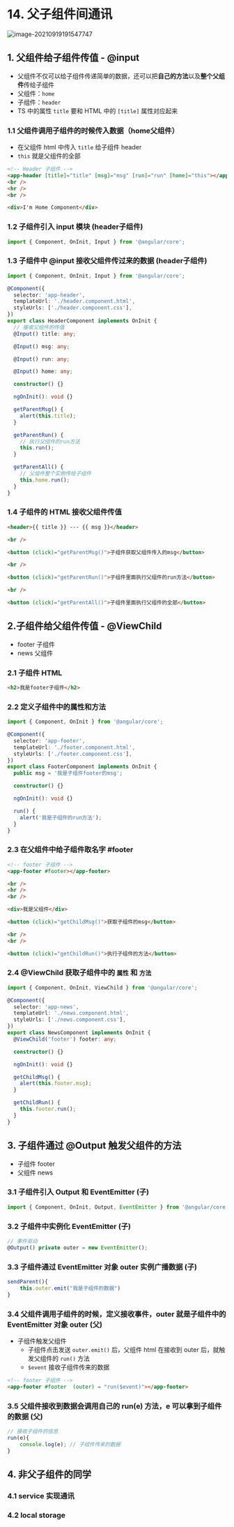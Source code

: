 # 14. 父子组件间通讯

![image-20210919191547747](https://raw.githubusercontent.com/TWDH/Leetcode-From-Zero/pictures/img/image-20210919191547747.png)

## 1. 父组件给子组件传值 - @input

- 父组件不仅可以给子组件传递简单的数据，还可以把**自己的方法**以及**整个父组件**传给子组件
- 父组件：`home`
- 子组件：`header`
- TS 中的属性 `title` 要和 HTML 中的 `[title]` 属性对应起来

### 1.1 父组件调用子组件的时候传入数据（home父组件）

- 在父组件 html 中传入 `title` 给子组件 header
- `this` 就是父组件的全部

```html
<!-- Header 子组件 -->
<app-header [title]="title" [msg]="msg" [run]="run" [home]="this"></app-header>
<br />
<hr />
<br />

<div>I'm Home Component</div>

```

### 1.2 子组件引入 input 模块 (header子组件)

```typescript
import { Component, OnInit, Input } from '@angular/core';
```

### 1.3 子组件中 @input 接收父组件传过来的数据 (header子组件)

```typescript
import { Component, OnInit, Input } from '@angular/core';

@Component({
  selector: 'app-header',
  templateUrl: './header.component.html',
  styleUrls: ['./header.component.css'],
})
export class HeaderComponent implements OnInit {
  // 接收父组件的传值
  @Input() title: any;

  @Input() msg: any;

  @Input() run: any;

  @Input() home: any;

  constructor() {}

  ngOnInit(): void {}

  getParentMsg() {
    alert(this.title);
  }

  getParentRun() {
    // 执行父组件的run方法
    this.run();
  }

  getParentAll() {
    // 父组件整个实例传给子组件
    this.home.run();
  }
}
```

### 1.4 子组件的 HTML 接收父组件传值

```html
<header>{{ title }} --- {{ msg }}</header>

<br />

<button (click)="getParentMsg()">子组件获取父组件传入的msg</button>

<br />

<button (click)="getParentRun()">子组件里面执行父组件的run方法</button>

<br />

<button (click)="getParentAll()">子组件里面执行父组件的全部</button>
```

## 2.子组件给父组件传值 - @ViewChild

- footer 子组件
- news 父组件

### 2.1 子组件 HTML

```html
<h2>我是footer子组件</h2>
```

### 2.2 定义子组件中的属性和方法

```typescript
import { Component, OnInit } from '@angular/core';

@Component({
  selector: 'app-footer',
  templateUrl: './footer.component.html',
  styleUrls: ['./footer.component.css'],
})
export class FooterComponent implements OnInit {
  public msg = '我是子组件footer的msg';

  constructor() {}

  ngOnInit(): void {}

  run() {
    alert('我是子组件的run方法');
  }
}
```

### 2.3 在父组件中给子组件取名字 #footer

```html
<!-- footer 子组件 -->
<app-footer #footer></app-footer>

<br />
<hr />
<br />

<div>我是父组件</div>

<button (click)="getChildMsg()">获取子组件的msg</button>

<br />
<br />

<button (click)="getChildRun()">执行子组件的方法</button>
```

### 2.4 @ViewChild 获取子组件中的 `属性` 和 `方法`

```typescript
import { Component, OnInit, ViewChild } from '@angular/core';

@Component({
  selector: 'app-news',
  templateUrl: './news.component.html',
  styleUrls: ['./news.component.css'],
})
export class NewsComponent implements OnInit {
  @ViewChild('footer') footer: any;

  constructor() {}

  ngOnInit(): void {}

  getChildMsg() {
    alert(this.footer.msg);
  }

  getChildRun() {
    this.footer.run();
  }
}
```



## 3. 子组件通过 @Output 触发父组件的方法

- 子组件 footer
- 父组件 news

### 3.1 子组件引入 Output 和 EventEmitter (子)

```typescript
import { Component, OnInit, Output, EventEmitter } from '@angular/core';
```

### 3.2 子组件中实例化 EventEmitter (子)

```typescript
// 事件驱动
@Output() private outer = new EventEmitter();
```

### 3.3 子组件通过 EventEmitter 对象 outer 实例广播数据 (子)

```typescript
sendParent(){
    this.outer.emit("我是子组件的数据")
}
```

### 3.4 父组件调用子组件的时候，定义接收事件，outer 就是子组件中的 EventEmitter 对象 outer (父)

- 子组件触发父组件
  - 子组件点击发送 `outer.emit()` 后，父组件 html 在接收到 outer 后，就触发父组件的 `run()` 方法
  - `$event` 接收子组件传来的数据

```html
<!-- footer 子组件 -->
<app-footer #footer  (outer) = "run($event)"></app-footer>
```

### 3.5 父组件接收到数据会调用自己的 run(e) 方法，e 可以拿到子组件的数据 (父)

```typescript
// 接收子组件的信息
run(e){
    console.log(e); // 子组件传来的数据
}
```

## 4. 非父子组件的同学

### 4.1 service 实现通讯

### 4.2 local storage

























